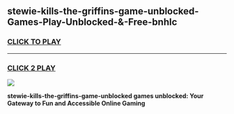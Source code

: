 
## stewie-kills-the-griffins-game-unblocked-Games-Play-Unblocked-&-Free-bnhlc
<h3>
<a href="https://premium76.site?title=stewie-kills-the-griffins-game-unblocked&ref=24A">CLICK TO PLAY</a></h3>
<hr>

<h3>
<a href="https://premium76.site?title=stewie-kills-the-griffins-game-unblocked&ref=24A">CLICK 2 PLAY</a>
  
</h3>

<a href="https://premium76.site?title=stewie-kills-the-griffins-game-unblocked&ref=24A"><img src="https://clearcache.store/games.png"></a>


**stewie-kills-the-griffins-game-unblocked games unblocked: Your Gateway to Fun and Accessible Online Gaming**
